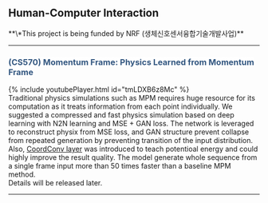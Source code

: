 <head>
<style>
mark { 
  background-color: white;
  color: rgb(51, 87, 128);
}
</style>
</head>


<h2> Human-Computer Interaction </h2>
**\*This project is being funded by NRF (생체신호센서융합기술개발사업)**

---
### <mark>(CS570) Momentum Frame: Physics Learned from Momentum Frame</mark>
{% include youtubePlayer.html id="tmLDXB6z8Mc" %}
<br>
Traditional physics simulations such as MPM requires huge resource for its computation as it treats information from each point individually. We suggested a compressed and fast physics simulation based on deep learning with N2N learning and MSE + GAN loss. The network is leveraged to reconstruct physix from MSE loss, and GAN structure prevent collapse from repeated generation by preventing transition of the input distribution. Also, [CoordConv layer](https://arxiv.org/abs/1807.03247) was introduced to teach potentioal energy and could highly improve the result quality. The model generate whole sequence from a single frame input more than 50 times faster than a baseline MPM method.
<br>
Details will be released later.

---
